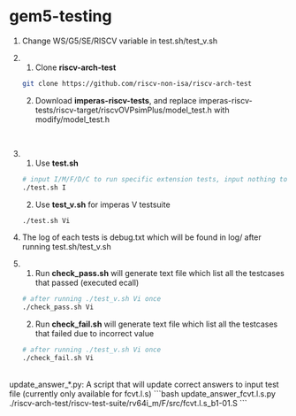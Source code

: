 # gem5-testing

1. Change WS/G5/SE/RISCV variable in test.sh/test_v.sh

2.
   1. Clone __riscv-arch-test__
    ```bash
    git clone https://github.com/riscv-non-isa/riscv-arch-test
    ```
   2. Download __imperas-riscv-tests__, and replace imperas-riscv-tests/riscv-target/riscvOVPsimPlus/model_test.h with modify/model_test.h
<br>

3.
   1. Use __test.sh__
    ```bash
    # input I/M/F/D/C to run specific extension tests, input nothing to run all the test
    ./test.sh I
    ```
   2. Use __test_v.sh__ for imperas V testsuite
    ```bash
    ./test.sh Vi
    ```

4. The log of each tests is debug.txt which will be found in log/ after running test.sh/test_v.sh

5.
    1. Run __check_pass.sh__ will generate text file which list all the testcases that passed (executed ecall)
    ```bash
    # after running ./test_v.sh Vi once
    ./check_pass.sh Vi
    ```
    2. Run __check_fail.sh__ will generate text file which list all the testcases that failed due to incorrect value 
    ```bash
    # after running ./test_v.sh Vi once
    ./check_fail.sh Vi
    ```
<br>
update_answer_*.py: A script that will update correct answers to input test file (currently only available for fcvt.l.s)
```bash
update_answer_fcvt.l.s.py ./riscv-arch-test/riscv-test-suite/rv64i_m/F/src/fcvt.l.s_b1-01.S
```
